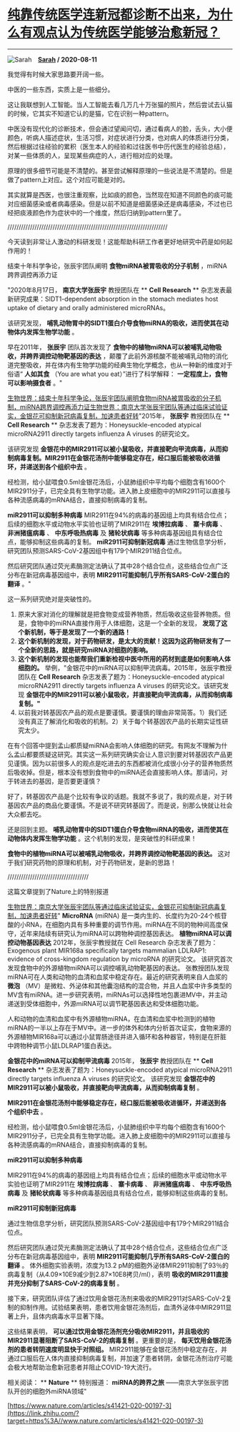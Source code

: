 # [纯靠传统医学连新冠都诊断不出来，为什么有观点认为传统医学能够治愈新冠？](https://www.zhihu.com/answer/1401792935)

----------------------------------------------------------------------------------

![Sarah](https://pic1.zhimg.com/v2-707b89b9cde98e0ec8cade41aa87715f.jpg?source=1940ef5c "Sarah")&emsp;**[Sarah](https://www.zhihu.com/people/sarah.zhang) / 2020-08-11**

我觉得有时候大家思路要开阔一些。

中医的一些东西，实质上是一些细分。

这让我联想到人工智能。当人工智能去看几万几十万张猫的照片，然后尝试去认猫的时候，它其实不知道它认的是猫，它在识别一种pattern。

中医没有现代化的诊断技术，但会通过望闻问切，通过看病人的脸，舌头，大小便颜色，听病人描述症状，生活习惯，对症状进行分类，也对病人的体质进行分类，然后根据过往经验的累积（医生本人的经验和过往医书中历代医生的经验总结），对某一些体质的人，呈现某些病症的人，进行相对应的处理。

原理的很多细节可能是不清楚的。甚至尝试解释原理的一些说法是不清楚的。但是做了pattern上对应。这个对应可能是对的。

其实就算是西医，也很注重观察，比如痰的颜色，当然现在知道不同颜色的痰可能对应细菌感染或者病毒感染。但是以前不知道是细菌感染还是病毒感染，不过也已经把痰液颜色作为症状中的一个维度，然后归纳到pattern里了。

///////////////////////////////////////////////////////////////////////

今天读到非常让人激动的科研发现！这能帮助科研工作者更好地研究中药是如何起作用的！

结束十年科学争论，张辰宇团队阐明 **食物miRNA被胃吸收的分子机制** ，miRNA跨界调控再添力证

&#34;2020年8月17日， **南京大学张辰宇** 教授团队在 ** **Cell Research** ** 杂志发表最新研究成果：SIDT1-dependent absorption in the stomach mediates host uptake of dietary and orally administered microRNAs。

该研究发现， **哺乳动物胃中的SIDT1蛋白介导食物miRNA的吸收，进而使其在动物体内发挥生物学功能** 。

早在2011年， **张辰宇** 团队首次发现了 **食物中的植物miRNA可以被哺乳动物吸收，并跨界调控动物靶基因的表达** ，颠覆了此前外源核酸不能被哺乳动物的消化道完整吸收，并在体内有生物学功能的经典生物化学概念，也从一种新的维度对于俗语“ **人如其食** （You are what you eat）”进行了科学解释： **一定程度上，食物可以影响摄食者** 。&#34;

[生物世界：结束十年科学争论，张辰宇团队阐明食物miRNA被胃吸收的分子机制，miRNA跨界调控再添力证](https://zhuanlan.zhihu.com/p/187568924)[生物世界：南京大学张辰宇团队等通过临床试验证实，金银花可抑制新冠病毒复制，加速患者好转](https://zhuanlan.zhihu.com/p/169809599)&#34;2015年， **张辰宇** 教授团队在 ** **Cell Research** ** 杂志发表了题为：Honeysuckle-encoded atypical microRNA2911 directly targets influenza A viruses 的研究论文。

该研究发现 **金银花中的MIR2911可以被小鼠吸收，并直接靶向甲流病毒，从而抑制病毒复制。MIR2911在金银花汤剂中能够稳定存在，经口服后能被吸收进循环，并递送到各个组织中去** 。

经检测，给小鼠喂食0.5ml金银花汤后，小鼠肺组织中平均每个细胞含有1600个MIR2911分子，已完全具有生物学功能。进入肺上皮细胞中的MIR2911可以直接与各种流感病毒的mRNA结合，直接抑制病毒的复制。

 **miR2911可以抑制多种病毒** 
MIR2911在94%的病毒的基因组上均具有结合位点；后续的细胞水平或动物水平实验也证明了MIR2911在 **埃博拉病毒** 、 **寨卡病毒** 、 **非洲猪瘟病毒** 、 **中东呼吸热病毒** 及 **猪轮状病毒** 等多种病毒基因组具有结合位点，能够抑制这些病毒的复制。
 **miR2911可抑制新冠病毒** 
通过生物信息学分析，研究团队预测SARS-CoV-2基因组中有179个MIR2911结合位点。

然后研究团队通过荧光素酶测定法确认了其中28个结合位点，这些结合位点广泛分布在新冠病毒基因组中，表明 **MIR2911可能抑制几乎所有SARS-CoV-2蛋白的翻译** 。&#34;

这一系列研究绝对是突破性的。

1. 原来大家对消化的理解就是把食物变成营养物质，然后吸收这些营养物质。但是，食物中的miRNA直接作用于人体细胞，这是一个全新的发现， **发现了这个新机制，等于是发现了一个新的通路！** 
2.  **这个新机制的发现，对于药物研发，是太大的贡献！这因为这药物研发有了一个全新的思路，就是研究miRNA对细胞的影响。** 
3.  **这个新机制的发现也能帮我们重新检视中医中所用的药材到底是如何影响人体细胞的。** 举例，&#34;金银花中的miRNA可以抑制甲流病毒。2015年，张辰宇教授团队在 **Cell Research** 杂志发表了题为：Honeysuckle-encoded atypical microRNA2911 directly targets influenza A viruses 的研究论文。该研究发现 **金银花中的MIR2911可以被小鼠吸收，并直接靶向甲流病毒，从而抑制病毒复制。&#34;** 
4. 以前我对转基因农产品的观点是要谨慎。要谨慎的理由非常简答。1）我们还没有真正了解消化和吸收的机制。2）关于每个转基因农产品的长期实证性研究太少。


在有个回答中提到孟山都质疑miRNA会影响人体细胞的研究。有网友不理解为什么孟山都要质疑这研究。其实这一系列研究确实会让人意识到要对转基因农产品更见谨慎。因为以前很多人的观点是吃进去的东西都被消化成很小分子的营养物质然后吸收掉。但是，根本没有想到食物中的miRNA还会直接影响人体。那请问，对于转进去的基因，是否要更谨慎？

好了，转基因农产品是个比较有争议的话题。我就不多说了，我的观点是，对于转基因农产品的商品化要谨慎。不是说不研究转基因了。而是说，别那么快就让社会大众都去吃。

还是回到主题。 **哺乳动物胃中的SIDT1蛋白介导食物miRNA的吸收，进而使其在动物体内发挥生物学功能** 。这个机制的发现，是突破性的科研成果！

 **食物中的植物miRNA可以被哺乳动物吸收，并跨界调控动物靶基因的表达。** 这对于我们研究药物的原理和机制，对于药物研发，是新的思路！

////////////////////////////////////

这篇文章提到了Nature上的特别报道

[生物世界：南京大学张辰宇团队等通过临床试验证实，金银花可抑制新冠病毒复制，加速患者好转](https://zhuanlan.zhihu.com/p/169809599)&#34; **MicroRNA** (miRNA) 是一类内生的、长度约为20-24个核苷酸的小RNA，在细胞内具有多种重要的调节作用。miRNA在不同的物种间高度保守，近年来陆续有研究认为miRNA可以跨物种调控基因表达。
 **植物miRNA可以调控动物基因表达** 
2012年，张辰宇教授就在 Cell Research 杂志发表了题为：Exogenous plant MIR168a specifically targets mammalian LDLRAP1: evidence of cross-kingdom regulation by microRNA 的研究论文。
该研究首次发现食物中的外源植物miRNA可以调控哺乳动物靶基因的表达。
张教授团队发现miRNA可在人类和动物的血清和血浆中稳定存在。最近的研究表明来自人血浆的 **微泡** （MV）是微粒、外泌体和其他囊泡结构的混合物，并且人血浆中许多类型的MV含有miRNA。进一步研究表明，miRNAs可以选择性地包裹进MV中，并主动递送到受体细胞中，外源miRNA可以调节靶基因表达和受体细胞功能。

人和动物的血清和血浆中有外源植物miRNA，在血清和血浆中检测到的植物miRNA的一半以上存在于MV中。进一步的体外和体内分析首次证实，食物来源的外源植物MIR168a可以通过小鼠胃肠途径并进入循环和各种器官，特别是在肝脏中跨物种调节小鼠LDLRAP1蛋白表达。


 **金银花中的miRNA可以抑制甲流病毒** 
2015年， **张辰宇** 教授团队在 ** **Cell Research** ** 杂志发表了题为：Honeysuckle-encoded atypical microRNA2911 directly targets influenza A viruses 的研究论文。
该研究发现 **金银花中的MIR2911可以被小鼠吸收，并直接靶向甲流病毒，从而抑制病毒复制** 。

 **MIR2911在金银花汤剂中能够稳定存在，经口服后能被吸收进循环，并递送到各个组织中去** 。

经检测，给小鼠喂食0.5ml金银花汤后，小鼠肺组织中平均每个细胞含有1600个MIR2911分子，已完全具有生物学功能。进入肺上皮细胞中的MIR2911可以直接与各种流感病毒的mRNA结合，直接抑制病毒的复制。

 **miR2911可以抑制多种病毒** 

MIR2911在94%的病毒的基因组上均具有结合位点；后续的细胞水平或动物水平实验也证明了MIR2911在 **埃博拉病毒** 、 **寨卡病毒** 、 **非洲猪瘟病毒** 、 **中东呼吸热病毒** 及 **猪轮状病毒** 等多种病毒基因组具有结合位点，能够抑制这些病毒的复制。

 **miR2911可抑制新冠病毒** 

通过生物信息学分析，研究团队预测SARS-CoV-2基因组中有179个MIR2911结合位点。

然后研究团队通过荧光素酶测定法确认了其中28个结合位点，这些结合位点广泛分布在新冠病毒基因组中，表明 **MIR2911可能抑制几乎所有SARS-CoV-2蛋白的翻译** 。
体外细胞实验表明，浓度为13.2 pM的细胞外泌体MIR2911抑制了93％的病毒复制（从4.09×10E9减少到2.87×10E8拷贝/ml），表明 **吸收的MIR2911直接并充分抑制了SARS-CoV-2的病毒复制** 。

接下来，研究团队评估了通过饮用金银花汤剂来吸收的MIR2911对SARS-CoV-2复制的抑制作用。试验结果表明，患者饮用金银花汤剂后，血清外泌体中MIR2911显著上升，且体内病毒水平显著下降。

这些结果表明， **可以通过饮用金银花汤剂充分吸收MIR2911，并且吸收的MIR2911显著阻断了SARS-CoV-2的病毒复制** 。更重要的是， **每天饮用金银花汤剂的患者转阴速度明显快于对照组。** MIR2911能够在金银花汤剂中稳定存在，并通过口服后在人体内直接抑制病毒复制，并加速了患者转阴，金银花汤剂治疗可能会极大地帮助治愈新冠患者并阻止COVID-19大流行。

相关阅读： ** **Nature** ** 特别报道： **miRNA的跨界之旅** ——南京大学张辰宇团队开创的细胞外miRNA领域&#34;

[https://www.nature.com/articles/s41421-020-00197-3](https://link.zhihu.com/?target=https%3A//www.nature.com/articles/s41421-020-00197-3)

